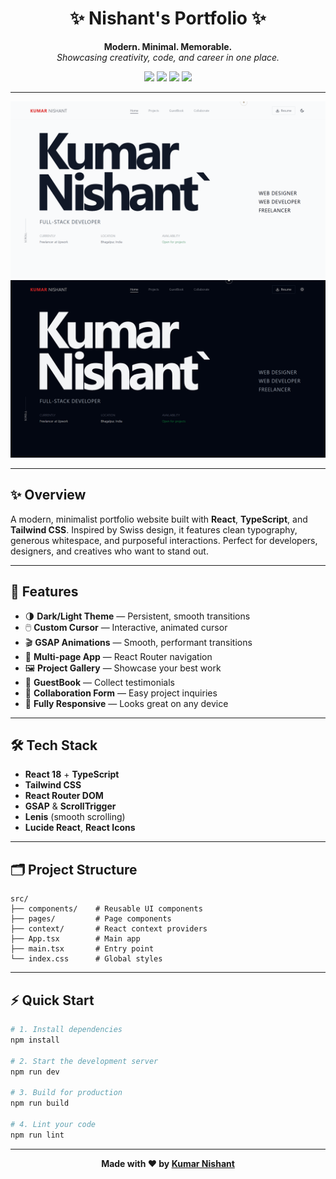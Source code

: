 <h1 align="center">✨ Nishant's Portfolio ✨</h1>

<p align="center">
  <b>Modern. Minimal. Memorable.</b><br/>
  <i>Showcasing creativity, code, and career in one place.</i>
</p>

<p align="center">
  <img src="https://img.shields.io/badge/React-18-blue?logo=react" />
  <img src="https://img.shields.io/badge/TypeScript-5-blue?logo=typescript" />
  <img src="https://img.shields.io/badge/Tailwind_CSS-3-38bdf8?logo=tailwindcss" />
  <img src="https://img.shields.io/badge/Deployed-Vercel-black?logo=vercel" />
</p>

---

<p align="center">
  <img src="public/previews/LightTheme.png" alt="Portfolio Preview" width="700" />
   <img src="public/previews/DarkTheme.png" alt="Portfolio Preview" width="700" />
  
</p>

---

## ✨ Overview

A modern, minimalist portfolio website built with <b>React</b>, <b>TypeScript</b>, and <b>Tailwind CSS</b>. Inspired by Swiss design, it features clean typography, generous whitespace, and purposeful interactions. Perfect for developers, designers, and creatives who want to stand out.

---

## 🎯 Features

- 🌗 <b>Dark/Light Theme</b> — Persistent, smooth transitions
- 🖱️ <b>Custom Cursor</b> — Interactive, animated cursor
- 🎬 <b>GSAP Animations</b> — Smooth, performant transitions
- 🧭 <b>Multi-page App</b> — React Router navigation
- 🖼️ <b>Project Gallery</b> — Showcase your best work
- 💬 <b>GuestBook</b> — Collect testimonials
- 🤝 <b>Collaboration Form</b> — Easy project inquiries
- 📱 <b>Fully Responsive</b> — Looks great on any device

---

## 🛠️ Tech Stack

- <b>React 18</b> + <b>TypeScript</b>
- <b>Tailwind CSS</b>
- <b>React Router DOM</b>
- <b>GSAP</b> & <b>ScrollTrigger</b>
- <b>Lenis</b> (smooth scrolling)
- <b>Lucide React</b>, <b>React Icons</b>

---

## 🗂️ Project Structure

```text
src/
├── components/    # Reusable UI components
├── pages/         # Page components
├── context/       # React context providers
├── App.tsx        # Main app
├── main.tsx       # Entry point
└── index.css      # Global styles
```

---

## ⚡ Quick Start

```bash
# 1. Install dependencies
npm install

# 2. Start the development server
npm run dev

# 3. Build for production
npm run build

# 4. Lint your code
npm run lint
```


---



<p align="center">
  <b>Made with ❤️ by <a href="https://github.com/K-Nishant-18">Kumar Nishant</a></b>
</p> 
